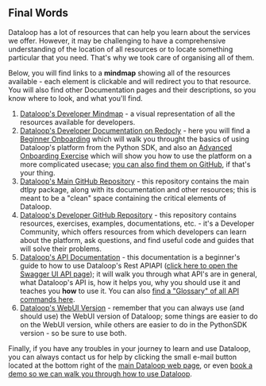 ## Final Words

Dataloop has a lot of resources that can help you learn about the services we offer. However, it may be challenging to have a comprehensive understanding of the location of all resources or to locate something particular that you need. That's why we took care of organising all of them. 

Below, you will find links to a **mindmap** showing all of the resources available - each element is clickable and will redirect you to that resource. You will also find other Documentation pages and their descriptions, so you know where to look, and what you'll find.

1. [Dataloop's Developer Mindmap](https://gitmind.com/app/docs/m7u63dss) - a visual representation of all the resources available for developers.
2. [Dataloop's Developer Documentation on Redocly](https://developers.dataloop.ai/tutorials/tutorials/) - here you will find a [Beginner Onboarding](https://developers.dataloop.ai/onboarding/onboarding/) which will walk you throught the basics of using Dataloop's platform from the Python SDK, and also an [Advanced Onboarding Exercise](https://developers.dataloop.ai/onboarding/11_onboarding_exercise/) which will show you how to use the platform on a more complicated usecase; [you can also find them on GitHub](https://github.com/dataloop-ai/dtlpy-documentation), if that's your thing.
3. [Dataloop's Main GitHub Repository](https://github.com/dataloop-ai) - this repository contains the main dtlpy package, along with its documentation and other resources; this is meant to be a "clean" space containing the critical elements of Dataloop.
4. [Dataloop's Developer GitHub Repository](https://github.com/dataloop-ai-apps) - this repository contains resources, exercises, examples, documentations, etc. - it's  a Developer Community, which offers resources  from which developers can learn about the platform, ask questions, and find useful code and guides that will solve their problems. 
5. [Dataloop's API Documentation](https://github.com/dataloop-ai-apps/dataloop-api-documentation) - this documentation is a beginner's guide to how to use Dataloop's Rest APIAPI ([click here to open the Swagger UI API page](https://gate.dataloop.ai/api/v1/docs/#/)); it will walk you through what API's are in general, what Dataloop's API is, how it helps you, why you should use it and teaches you **how** to use it. You can also [find a "Glossary" of all API commands here](https://github.com/dataloop-ai-apps/dataloop-api-documentation/blob/main/02_swagger_ui_api_guide.md).
6. [Dataloop's WebUI Version](https://console.dataloop.ai/welcome) - remember that you can always use (and should use) the WebUI version of Dataloop; some things are easier to do on the WebUI version, while others are easier to do in the PythonSDK version - so be sure to use both.

Finally, if you have any troubles in your journey to learn and use Dataloop, you can always contact us for help by clicking the small e-mail button located at the bottom right of the [main Dataloop web page](https://dataloop.ai/), or even [book a demo so we can walk you through how to use Dataloop](https://dataloop.ai/#talkToAnExpert).
